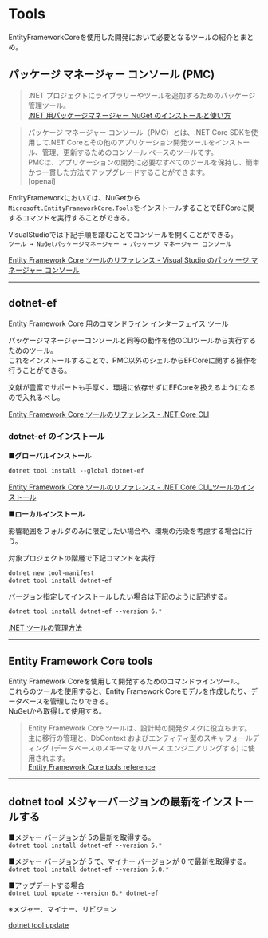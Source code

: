 # Tools

EntityFrameworkCoreを使用した開発において必要となるツールの紹介とまとめ。  

## パッケージ マネージャー コンソール (PMC)

>.NET プロジェクトにライブラリーやツールを追加するためのパッケージ管理ツール。  
[.NET 用パッケージマネージャー NuGet のインストールと使い方](http://yohshiy.blog.fc2.com/blog-entry-236.html)  

<!--  -->
>パッケージ マネージャー コンソール（PMC）とは、.NET Core SDKを使用して.NET Coreとその他のアプリケーション開発ツールをインストール、管理、更新するためのコンソール ベースのツールです。  
PMCは、アプリケーションの開発に必要なすべてのツールを保持し、簡単かつ一貫した方法でアップグレードすることができます。  
[openai]

EntityFrameworkにおいては、NuGetから`Microsoft.EntityFrameworkCore.Tools`をインストールすることでEFCoreに関するコマンドを実行することができる。  

VisualStudioでは下記手順を踏むことでコンソールを開くことができる。  
`ツール → NuGetパッケージマネージャー → パッケージ マネージャー コンソール`  

[Entity Framework Core ツールのリファレンス - Visual Studio のパッケージ マネージャー コンソール](https://learn.microsoft.com/ja-jp/ef/core/cli/powershell)  

---

## dotnet-ef

Entity Framework Core 用のコマンドライン インターフェイス ツール  

パッケージマネージャーコンソールと同等の動作を他のCLIツールから実行するためのツール。  
これをインストールすることで、PMC以外のシェルからEFCoreに関する操作を行うことができる。  

文献が豊富でサポートも手厚く、環境に依存せずにEFCoreを扱えるようになるので入れるべし。  

[Entity Framework Core ツールのリファレンス - .NET Core CLI](https://learn.microsoft.com/ja-jp/ef/core/cli/dotnet)  

### dotnet-ef のインストール

■**グローバルインストール**

``` txt
dotnet tool install --global dotnet-ef
```

[Entity Framework Core ツールのリファレンス - .NET Core CLI_ツールのインストール](https://learn.microsoft.com/ja-jp/ef/core/cli/dotnet)  

■**ローカルインストール**

影響範囲をフォルダのみに限定したい場合や、環境の汚染を考慮する場合に行う。  

対象プロジェクトの階層で下記コマンドを実行  

``` txt
dotnet new tool-manifest
dotnet tool install dotnet-ef
```

バージョン指定してインストールしたい場合は下記のように記述する。  

``` txt
dotnet tool install dotnet-ef --version 6.*
```

[.NET ツールの管理方法](https://learn.microsoft.com/ja-jp/dotnet/core/tools/global-tools#install-a-local-tool)  

---

## Entity Framework Core tools

Entity Framework Coreを使用して開発するためのコマンドラインツール。  
これらのツールを使用すると、Entity Framework Coreモデルを作成したり、データベースを管理したりできる。  
NuGetから取得して使用する。  

>Entity Framework Core ツールは、設計時の開発タスクに役立ちます。  
主に移行の管理と、DbContext およびエンティティ型のスキャフォールディング (データベースのスキーマをリバース エンジニアリングする) に使用されます。  
[Entity Framework Core tools reference](https://learn.microsoft.com/ja-jp/ef/core/cli/)  

---

## dotnet tool メジャーバージョンの最新をインストールする

■メジャー バージョンが 5の最新を取得する。  
`dotnet tool install dotnet-ef --version 5.*`  

■メジャー バージョンが 5 で、マイナー バージョンが 0 で最新を取得する。  
`dotnet tool install dotnet-ef --version 5.0.*`  

■アップデートする場合  
`dotnet tool update --version 6.* dotnet-ef`  

※メジャー、マイナー、リビジョン  

[dotnet tool update](https://learn.microsoft.com/ja-jp/dotnet/core/tools/dotnet-tool-update)  
